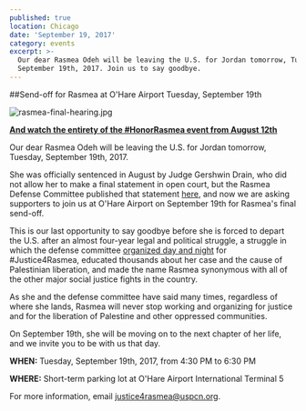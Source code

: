 ```yaml
---
published: true
location: Chicago
date: 'September 19, 2017'
category: events
excerpt: >-
  Our dear Rasmea Odeh will be leaving the U.S. for Jordan tomorrow, Tuesday,
  September 19th, 2017. Join us to say goodbye.
---
```

##Send-off for Rasmea at O'Hare Airport Tuesday, September 19th

![rasmea-final-hearing.jpg]({{site.baseurl}}/assets/img/rasmea-final-hearing.jpg)

**[And watch the entirety of the #HonorRasmea event from August 12th](https://www.youtube.com/watch?v=XaYbf3MDV2o)**

Our dear Rasmea Odeh will be leaving the U.S. for Jordan tomorrow, Tuesday, September 19th, 2017.

She was officially sentenced in August by Judge Gershwin Drain, who did not allow her to make a final statement in open court, but the Rasmea Defense Committee published that statement [here](http://justice4rasmea.org/news/2017/08/18/court-statement/), and now we are asking supporters to join us at O'Hare Airport on September 19th for Rasmea's final send-off.

This is our last opportunity to say goodbye before she is forced to depart the U.S. after an almost four-year legal and political struggle, a struggle in which the defense committee [organized day and night](http://justice4rasmea.org/news/2017/03/23/rasmea-accepts-plea-deal/) for #Justice4Rasmea, educated thousands about her case and the cause of Palestinian liberation, and made the name Rasmea synonymous with all of the other major social justice fights in the country.

As she and the defense committee have said many times, regardless of where she lands, Rasmea will never stop working and organizing for justice and for the liberation of Palestine and other oppressed communities.

On September 19th, she will be moving on to the next chapter of her life, and we invite you to be with us that day.

**WHEN:** Tuesday, September 19th, 2017, from 4:30 PM to 6:30 PM

**WHERE:** Short-term parking lot at O'Hare Airport International Terminal 5

For more information, email [justice4rasmea@uspcn.org](mailto:justice4rasmea@uspcn.org).
